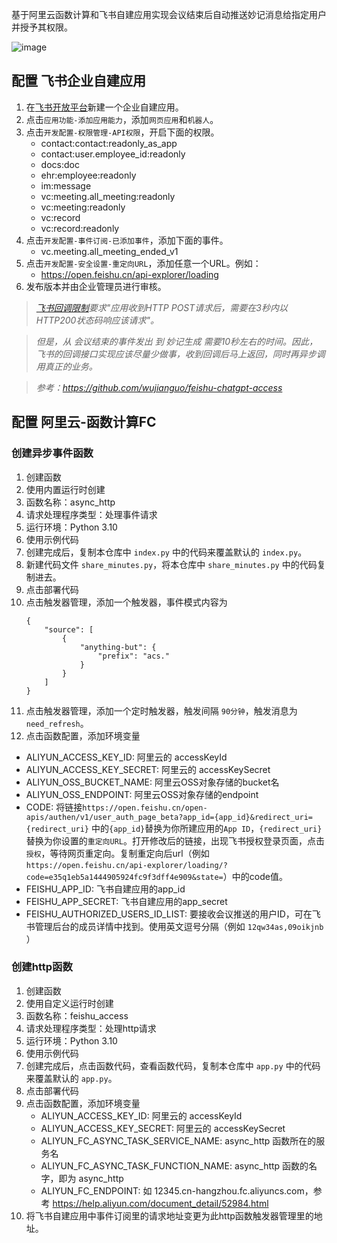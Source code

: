基于阿里云函数计算和飞书自建应用实现会议结束后自动推送妙记消息给指定用户并授予其权限。

![image](https://github.com/bingsanyu/feishu_minutes_share/assets/66949416/d6cd62c3-4688-4b6f-bf14-fb3e719ae198)

## 配置 飞书企业自建应用

1. 在[飞书开放平台](https://open.feishu.cn/app/)新建一个企业自建应用。
2. 点击`应用功能-添加应用能力`，添加`网页应用`和`机器人`。
3. 点击`开发配置-权限管理-API权限`，开启下面的权限。
    - contact:contact:readonly_as_app
    - contact:user.employee_id:readonly
    - docs:doc
    - ehr:employee:readonly
    - im:message
    - vc:meeting.all_meeting:readonly
    - vc:meeting:readonly
    - vc:record
    - vc:record:readonly
4. 点击`开发配置-事件订阅-已添加事件`，添加下面的事件。
    - vc.meeting.all_meeting_ended_v1
5. 点击`开发配置-安全设置-重定向URL`，添加任意一个URL。例如：
    - https://open.feishu.cn/api-explorer/loading
6. 发布版本并由企业管理员进行审核。

> *[飞书回调限制](https://open.feishu.cn/document/ukTMukTMukTM/uYDNxYjL2QTM24iN0EjN/event-subscription-configure-/encrypt-key-encryption-configuration-case#9cd4c9b1)要求"应用收到HTTP POST请求后，需要在3秒内以HTTP200状态码响应该请求"。*

> *但是，从 会议结束的事件发出 到 妙记生成 需要10秒左右的时间。因此，飞书的回调接口实现应该尽量少做事，收到回调后马上返回，同时再异步调用真正的业务。*

> *参考：https://github.com/wujianguo/feishu-chatgpt-access*

## 配置 阿里云-函数计算FC

### 创建异步事件函数

1. 创建函数
2. 使用内置运行时创建
3. 函数名称：async_http
4. 请求处理程序类型：处理事件请求
5. 运行环境：Python 3.10
6. 使用示例代码
7. 创建完成后，复制本仓库中 ```index.py``` 中的代码来覆盖默认的  ```index.py```。
8. 新建代码文件 ```share_minutes.py```，将本仓库中 ```share_minutes.py``` 中的代码复制进去。
9. 点击部署代码
10. 点击触发器管理，添加一个触发器，事件模式内容为
    ```
    {
        "source": [
            {
                "anything-but": {
                    "prefix": "acs."
                }
            }
        ]
    }
    ```
11. 点击触发器管理，添加一个定时触发器，触发间隔 `90分钟`，触发消息为 `need_refresh`。
12. 点击函数配置，添加环境变量
   - ALIYUN_ACCESS_KEY_ID: 阿里云的 accessKeyId
   - ALIYUN_ACCESS_KEY_SECRET: 阿里云的 accessKeySecret
   - ALIYUN_OSS_BUCKET_NAME: 阿里云OSS对象存储的bucket名
   - ALIYUN_OSS_ENDPOINT: 阿里云OSS对象存储的endpoint
   - CODE: 将链接`https://open.feishu.cn/open-apis/authen/v1/user_auth_page_beta?app_id={app_id}&redirect_uri={redirect_uri}` 中的`{app_id}`替换为你所建应用的`App ID`，`{redirect_uri}`替换为你设置的`重定向URL`。打开修改后的链接，出现飞书授权登录页面，点击`授权`，等待网页重定向。复制重定向后url（例如`https://open.feishu.cn/api-explorer/loading/?code=e35q1eb5a1444905924fc9f3dff4e909&state=`）中的code值。
   - FEISHU_APP_ID: 飞书自建应用的app_id
   - FEISHU_APP_SECRET: 飞书自建应用的app_secret
   - FEISHU_AUTHORIZED_USERS_ID_LIST: 要接收会议推送的用户ID，可在飞书管理后台的成员详情中找到。使用英文逗号分隔（例如 `12qw34as,09oikjnb` ）

### 创建http函数

1. 创建函数
2. 使用自定义运行时创建
3. 函数名称：feishu_access
4. 请求处理程序类型：处理http请求
5. 运行环境：Python 3.10
6. 使用示例代码
7. 创建完成后，点击函数代码，查看函数代码，复制本仓库中 ```app.py``` 中的代码来覆盖默认的  ```app.py```。
8. 点击部署代码
9. 点击函数配置，添加环境变量
   - ALIYUN_ACCESS_KEY_ID: 阿里云的 accessKeyId
   - ALIYUN_ACCESS_KEY_SECRET: 阿里云的 accessKeySecret
   - ALIYUN_FC_ASYNC_TASK_SERVICE_NAME: async_http 函数所在的服务名
   - ALIYUN_FC_ASYNC_TASK_FUNCTION_NAME: async_http 函数的名字，即为 async_http
   - ALIYUN_FC_ENDPOINT: 如 12345.cn-hangzhou.fc.aliyuncs.com，参考 https://help.aliyun.com/document_detail/52984.html
10. 将飞书自建应用中事件订阅里的请求地址变更为此http函数触发器管理里的地址。
